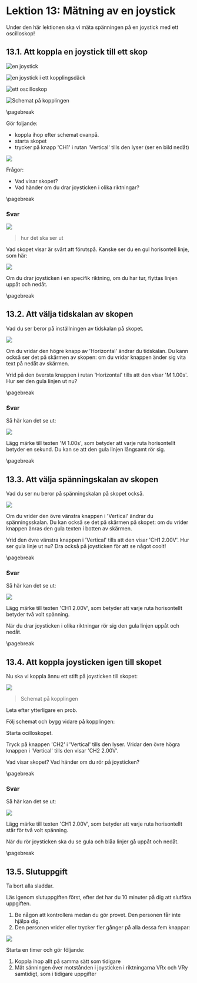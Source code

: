 # Lektion 13: Mätning av en joystick

Under den här lektionen ska vi mäta spänningen på en joystick med ett oscilloskop!

## 13.1. Att koppla en joystick till ett skop

![en joystick](maetening_av_en_joystick_verkligheten_isometriskt.jpg)

![en joystick i ett kopplingsdäck](maetening_av_en_joystick_verkligheten_anslutning.jpg)

![ett oscilloskop](maetening_av_en_joystick_scope_verkligheten.jpg)

![Schemat på kopplingen](maetening_av_en_joystick_schema_1.png)

\pagebreak

Gör foljande:

- koppla ihop efter schemat ovanpå.
- starta skopet
- trycker på knapp 'CH1' i rutan 'Vertical' tills den lyser (ser en bild nedåt)

![](maetening_av_en_joystick_ver_skaleringsknapp_1.jpg)

Frågor:

- Vad visar skopet?
- Vad händer om du drar joysticken i olika riktningar?

\pagebreak

### Svar

![](maetening_av_en_joystick_verkligheten_1.jpg)

> hur det ska ser ut

Vad skopet visar är svårt att förutspå.
Kanske ser du en gul horisontell linje, som här:

![](maetening_av_en_joystick_bild_2_5v.jpg)

Om du drar joysticken i en specifik riktning, om du har tur,
flyttas linjen uppåt och nedåt.

\pagebreak

## 13.2. Att välja tidskalan av skopen

Vad du ser beror på inställningen av tidskalan på skopet.

![](maetening_av_en_joystick_hor_skaleringsknapp.jpg)

Om du vridar den högre knapp av 'Horizontal' ändrar du tidskalan.
Du kann också ser det på skärmen av skopen:
om du vridar knappen änder sig vita text på nedåt av skärmen.

Vrid på den översta knappen i rutan 'Horizontal' tills att den visar 'M 1.00s'.
Hur ser den gula linjen ut nu?

\pagebreak

### Svar

Så här kan det se ut:

![](maetening_av_en_joystick_bild.jpg)

Lägg märke till texten 'M 1.00s', som betyder att varje ruta horisontellt betyder en sekund.
Du kan se att den gula linjen långsamt rör sig.

\pagebreak

## 13.3. Att välja spänningskalan av skopen

Vad du ser nu beror på spänningskalan på skopet också.

![](maetening_av_en_joystick_ver_skaleringsknapp_1.jpg)

Om du vrider den övre vänstra knappen i 'Vertical'
ändrar du spänningsskalan.
Du kan också se det på skärmen på skopet:
om du vrider knappen änras den gula texten i botten av skärmen.

Vrid den övre vänstra knappen i 'Vertical' tills att den visar 'CH1 2.00V'.
Hur ser gula linje ut nu? Dra också på joysticken för att se något coolt!

\pagebreak

### Svar

Så här kan det se ut:

![](maetening_av_en_joystick_bild.jpg)

Lägg märke till texten 'CH1 2.00V', som betyder att varje ruta horisontellt
betyder två volt spänning.

När du drar joysticken i olika riktningar rör sig den gula linjen uppåt och nedåt.

\pagebreak

## 13.4. Att koppla joysticken igen till skopet

Nu ska vi koppla ännu ett stift på joysticken till skopet:

![](maetening_av_en_joystick_schema_2.png)
> Schemat på kopplingen

Leta efter ytterligare en prob.

Följ schemat och bygg vidare på kopplingen:

Starta ocilloskopet.

Tryck på knappen 'CH2' i 'Vertical' tills den lyser.
Vridar den övre högra knappen i 'Vertical' tills den visar 'CH2 2.00V'.

Vad visar skopet? Vad händer om du rör på joysticken?

\pagebreak

### Svar

Så här kan det se ut:

![](maetening_av_en_joystick_bild_2_chs.jpg)

Lägg märke till texten 'CH1 2.00V', som betyder att varje ruta horisontellt
står för två volt spänning.

När du rör joysticken ska du se gula och blåa linjer gå uppåt och nedåt.

\pagebreak

## 13.5. Slutuppgift

Ta bort alla sladdar.

Läs igenom slutuppgiften först, efter det har du 10 minuter på dig att slutföra uppgiften.

1. Be någon att kontrollera medan du gör provet. Den personen får inte hjälpa dig.
1. Den personen vrider eller trycker fler gånger på alla dessa fem knappar:

![](maetening_av_en_joystick_knappar_att_aendra.jpg)

Starta en timer och gör följande:

1. Koppla ihop allt på samma sätt som tidigare
1. Mät sänningen över motstånden i joysticken i riktningarna VRx och VRy samtidigt, som i tidigare uppgifter
